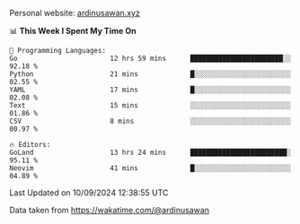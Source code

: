 Personal website: [ardinusawan.xyz](https://ardinusawan.xyz)

<!--START_SECTION:waka-->
📊 **This Week I Spent My Time On** 

```text
💬 Programming Languages: 
Go                       12 hrs 59 mins      ███████████████████████░░   92.18 % 
Python                   21 mins             █░░░░░░░░░░░░░░░░░░░░░░░░   02.55 % 
YAML                     17 mins             █░░░░░░░░░░░░░░░░░░░░░░░░   02.08 % 
Text                     15 mins             ░░░░░░░░░░░░░░░░░░░░░░░░░   01.86 % 
CSV                      8 mins              ░░░░░░░░░░░░░░░░░░░░░░░░░   00.97 % 

🔥 Editors: 
GoLand                   13 hrs 24 mins      ████████████████████████░   95.11 % 
Neovim                   41 mins             █░░░░░░░░░░░░░░░░░░░░░░░░   04.89 % 
```


 Last Updated on 10/09/2024 12:38:55 UTC
<!--END_SECTION:waka-->
Data taken from https://wakatime.com/@ardinusawan
